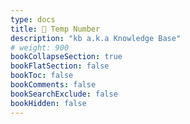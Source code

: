 ```yaml
---
type: docs
title: 📁 Temp Number
description: "kb a.k.a Knowledge Base"
# weight: 900
bookCollapseSection: true
bookFlatSection: false
bookToc: false
bookComments: false
bookSearchExclude: false
bookHidden: false
---
```

